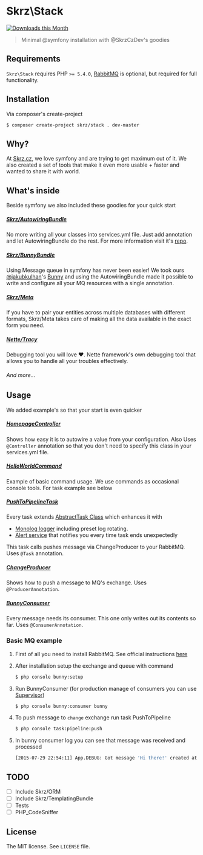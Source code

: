 # Skrz\Stack

[![Downloads this Month](https://img.shields.io/packagist/dm/skrz/stack.svg)](https://packagist.org/packages/skrz/meta)

> Minimal @symfony installation with @SkrzCzDev's goodies

## Requirements

`Skrz\Stack` requires PHP `>= 5.4.0`, [RabbitMQ](https://www.rabbitmq.com/download.html) is optional, but required for full functionality.

## Installation

Via composer's create-project

```sh
$ composer create-project skrz/stack . dev-master
```

## Why?

At [Skrz.cz](http://skrz.cz/), we love symfony and are trying to get maximum out of it.
We also created a set of tools that make it even more usable + faster and wanted to share it with world.

## What's inside
Beside symfony we also included these goodies for your quick start
##### [Skrz/AutowiringBundle](https://github.com/skrz/autowiring-bundle#skrzbundleautowiringbundle)
No more writing all your classes into services.yml file. Just add annotation and let AutowiringBundle do the rest. For more information visit it's [repo](https://github.com/skrz/autowiring-bundle#skrzbundleautowiringbundle).
##### [Skrz/BunnyBundle](https://github.com/skrz/bunny-bundle)
Using Message queue in symfony has never been easier! We took ours  [@jakubkulhan](https://github.com/jakubkulhan)'s [Bunny](https://github.com/jakubkulhan/bunny) and using the AutowiringBundle made it possible to write and configure all your MQ resources with a single annotation.
##### [Skrz/Meta](https://github.com/skrz/meta)
If you have to pair your entities across multiple databases with different formats, Skrz/Meta takes care of making all the data available in the exact form you need.
##### [Nette/Tracy](https://github.com/nette/tracy)
Debugging tool you will love ♥. Nette framework's own debugging tool that allows you to handle all your troubles effectively.

###### And more...

## Usage

We added example's so that your start is even quicker

##### [HomepageController](https://github.com/skrz/stack/blob/master/src/App/Controller/HomepageController.php)
Shows how easy it is to autowire a value from your configuration. Also Uses `@Controller` annotation so that you don't need to specify this class in your services.yml file.
##### [HelloWorldCommand](https://github.com/skrz/stack/tree/master/src/App/Command/HelloWorldCommand.php)
Example of basic command usage. We use commands as occasional console tools. For task example see below
##### [PushToPipelineTask](https://github.com/skrz/stack/tree/master/src/App/Task/PushToPipelineTask.php)
Every task extends [AbstractTask Class](https://github.com/skrz/stack/tree/master/src/Skrz/Console/AbstractTask.php) which enhances it with
- [Monolog logger](https://github.com/Seldaek/monolog) including preset log rotating.
- [Alert service](https://github.com/skrz/stack/tree/master/src/Skrz/Service/AlertService.php) that notifies you every time task ends unexpectedly

This task calls pushes message via ChangeProducer to your RabbitMQ. Uses `@Task` annotation.
##### [ChangeProducer](https://github.com/skrz/stack/tree/master/src/App/MQ/Producer/ChangeProducer.php)
Shows how to push a message to MQ's exchange. Uses `@ProducerAnnotation`.
##### [BunnyConsumer](https://github.com/skrz/stack/tree/master/src/App/MQ/Consumer/BunnyConsumer.php)
Every message needs its consumer. This one only writes out its contents so far. Uses `@ConsumerAnnotation`.

### Basic MQ example
1. First of all you need to install RabbitMQ. See official instructions [here](https://www.rabbitmq.com/download.html)
2. After installation setup the exchange and queue with command
	```sh
	$ php console bunny:setup
	```
3. Run BunnyConsumer (for production manage of consumers you can use [Supervisor](http://supervisord.org/))

	```sh
	$ php console bunny:consumer bunny
	```
4. To push message to `change` exchange run task PushToPipeline

	```sh
	$ php console task:pipeline:push
	```
5. In bunny consumer log you can see that message was received and processed

	```sh
	[2015-07-29 22:54:11] App.DEBUG: Got message 'Hi there!' created at 2015-07-29 22:54:11 via application App on host Skrz.local Acking...
	```


## TODO

- [ ] Include Skrz/ORM
- [ ] Include Skrz/TemplatingBundle
- [ ] Tests
- [ ] PHP_CodeSniffer

## License

The MIT license. See `LICENSE` file.
